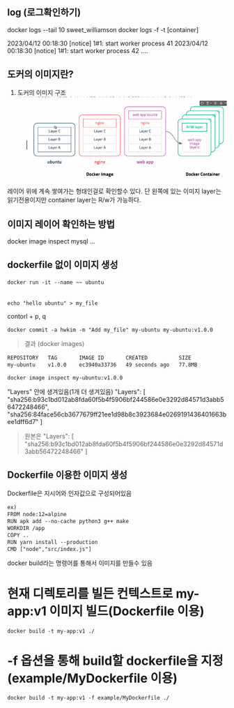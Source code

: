## log (로그확인하기)

 docker logs --tail 10 sweet_williamson
 docker logs -f -t [container]

>
2023/04/12 00:18:30 [notice] 1#1: start worker process 41
2023/04/12 00:18:30 [notice] 1#1: start worker process 42
....

## 도커의 이미지란?
1) 도커의 이미지 구조
![이미지](image.png)

레이어 위에 계속 쌓여가는 형태인걸로 확인할수 있다.
단 왼쪽에 있는 이미지 layer는 읽기전용이지만 container layer는 R/w가 가능하다.

## 이미지 레이어 확인하는 방법
docker image inspect mysql ...

## dockerfile 없이 이미지 생성

```
docker run -it --name ~~ ubuntu


echo "hello ubuntu" > my_file
```
contorl + p, q
```
docker commit -a hwkim -m "Add my_file" my-ubuntu my-ubuntu:v1.0.0
```
>결과 (docker images)
```
REPOSITORY   TAG       IMAGE ID       CREATED          SIZE
my-ubuntu    v1.0.0    ec3940a33736   49 seconds ago   77.8MB
```
```
docker image inspect my-ubuntu:v1.0.0
```
"Layers" 안에 생겨있음(1개 더 생겨있음)
"Layers": [
                "sha256:b93c1bd012ab8fda60f5b4f5906bf244586e0e3292d84571d3abb56472248466",
                "sha256:84face56cb3677679ff21ee1d98b8c3923684e0269191436401663bee1dff6d7"
]

>원본은
 "Layers": [
                "sha256:b93c1bd012ab8fda60f5b4f5906bf244586e0e3292d84571d3abb56472248466"
            ]


## Dockerfile 이용한 이미지 생성
Dockerfile은 지시어와 인자값으로 구성되어있음
```
ex)
FROM node:12=alpine
RUN apk add --no-cache python3 g++ make
WORKDIR /app
COPY ..
RUN yarn install --production
CMD ["node","src/index.js"]
```

docker build라는 명령어를 통해서 이미지를 만들수 있음


# 현재 디렉토리를 빌든 컨텍스트로 my-app:v1 이미지 빌드(Dockerfile 이용)
```
docker build -t my-app:v1 ./
```
# -f 옵션을 통해 build할 dockerfile을 지정 (example/MyDockerfile 이용)
```
docker build -t my-app:v1 -f example/MyDockerfile ./
```
